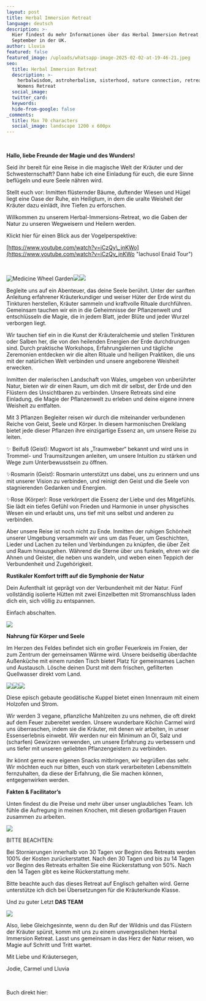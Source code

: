 ```yaml
---
layout: post
title: Herbal Immersion Retreat
language: deutsch
description: >-
  Hier findest du mehr Informationen über das Herbal Immersion Retreat in
  September in der UK.
author: Lluvia
featured: false
featured_image: /uploads/whatsapp-image-2025-02-02-at-19-46-21.jpeg
seo:
  title: Herbal Immersion Retreat
  description: >-
    herbalwisdom, astroherbalism, sisterhood, nature connection, retreat, UK,
    Womens Retreat
  social_image:
  twitter_card:
  keywords:
  hide-from-google: false
_comments:
  title: Max 70 characters
  social_image: landscape 1200 x 600px
---
```

&nbsp;

**Hallo, liebe Freunde der Magie und des Wunders!**

Seid ihr bereit für eine Reise in die magische Welt der Kräuter und der Schwesternschaft? Dann habe ich eine Einladung für euch, die eure Sinne beflügeln und eure Seele nähren wird.

Stellt euch vor: Inmitten flüsternder Bäume, duftender Wiesen und Hügel liegt eine Oase der Ruhe, ein Heiligtum, in dem die uralte Weisheit der Kräuter dazu einlädt, ihre Tiefen zu erforschen.

Willkommen zu unserem Herbal-Immersions-Retreat, wo die Gaben der Natur zu unseren Wegweisern und Heilern werden.

Klickt hier für einen Blick aus der Vogelperspektive:

[https://www.youtube.com/watch?v=iCzQy\_jnKWo](https://www.youtube.com/watch?v=iCzQy_jnKWo "Iachusol Enaid Tour")

&nbsp;

![Medicine Wheel Garden](/uploads/mandala-2022-1.jpeg)![](/uploads/iachusol-enaid-towards-valley-1.jpg)![](/uploads/tree-in-corner-of-valley-2.jpg)

Begleite uns auf ein Abenteuer, das deine Seele berührt. Unter der sanften Anleitung erfahrener Kräuterkundiger und weiser Hüter der Erde wirst du Tinkturen herstellen, Kräuter sammeln und kraftvolle Rituale durchführen. Gemeinsam tauchen wir ein in die Geheimnisse der Pflanzenwelt und entschlüsseln die Magie, die in jedem Blatt, jeder Blüte und jeder Wurzel verborgen liegt.

Wir tauchen tief ein in die Kunst der Kräuteralchemie und stellen Tinkturen oder Salben her, die von den heilenden Energien der Erde durchdrungen sind. Durch praktische Workshops, Erfahrungslernen und tägliche Zeremonien entdecken wir die alten Rituale und heiligen Praktiken, die uns mit der natürlichen Welt verbinden und unsere angeborene Weisheit erwecken.

Inmitten der malerischen Landschaft von Wales, umgeben von unberührter Natur, bieten wir dir einen Raum, um dich mit dir selbst, der Erde und den Flüstern des Unsichtbaren zu verbinden. Unsere Retreats sind eine Einladung, die Magie der Pflanzenwelt zu erleben und deine eigene innere Weisheit zu entfalten.

Mit 3 Pflanzen Begleiter reisen wir durch die miteinander verbundenen Reiche von Geist, Seele und Körper. In diesem harmonischen Dreiklang bietet jede dieser Pflanzen ihre einzigartige Essenz an, um unsere Reise zu leiten.

✨ Beifuß (Geist): Mugwort ist als „Traumweber“ bekannt und wird uns in Trommel- und Traumsitzungen anleiten, um unsere Intuition zu stärken und Wege zum Unterbewusstsein zu öffnen.

✨Rosmarin (Geist): Rosmarin unterstützt uns dabei, uns zu erinnern und uns mit unserer Vision zu verbinden, und reinigt den Geist und die Seele von stagnierenden Gedanken und Energien.

✨Rose (Körper): Rose verkörpert die Essenz der Liebe und des Mitgefühls. Sie lädt ein tiefes Gefühl von Frieden und Harmonie in unser physisches Wesen ein und erlaubt uns, uns tief mit uns selbst und anderen zu verbinden.

Aber unsere Reise ist noch nicht zu Ende. Inmitten der ruhigen Schönheit unserer Umgebung versammeln wir uns um das Feuer, um Geschichten, Lieder und Lachen zu teilen und Verbindungen zu knüpfen, die über Zeit und Raum hinausgehen. Während die Sterne über uns funkeln, ehren wir die Ahnen und Geister, die neben uns wandeln, und weben einen Teppich der Verbundenheit und Zugehörigkeit.

**Rustikaler Komfort trifft auf die Symphonie der Natur**

Dein Aufenthalt ist geprägt von der Verbundenheit mit der Natur. Fünf vollständig isolierte Hütten mit zwei Einzelbetten mit Stromanschluss laden dich ein, sich völlig zu entspannen.

Einfach abschalten.

![](/uploads/inside-hydrangea-pod.jpg)

**Nahrung für Körper und Seele**

Im Herzen des Feldes befindet sich ein großer Feuerkreis im Freien, der zum Zentrum der gemeinsamen Wärme wird. Unsere beidseitig überdachte Außenküche mit einem runden Tisch bietet Platz für gemeinsames Lachen und Austausch. Lösche deinen Durst mit dem frischen, gefilterten Quellwasser direkt vom Land.

![](/uploads/kitchen-large-pano.jpg)![](/uploads/whatsapp-image-2024-04-28-at-18-09-48-2.jpeg)![](/uploads/whatsapp-image-2024-04-28-at-18-09-45.jpeg)

Diese episch gebaute geodätische Kuppel bietet einen Innenraum mit einem Holzofen und Strom.

Wir werden 3 vegane, pflanzliche Mahlzeiten zu uns nehmen, die oft direkt auf dem Feuer zubereitet werden. Unsere wunderbare Köchin Carmel wird uns überraschen, indem sie die Kräuter, mit denen wir arbeiten, in unser Essenserlebnis einwebt. Wir werden nur ein Minimum an Öl, Salz und (scharfen) Gewürzen verwenden, um unsere Erfahrung zu verbessern und uns tiefer mit unseren geliebten Pflanzengeistern zu verbinden.

Ihr könnt gerne eure eigenen Snacks mitbringen, wir begrüßen das sehr. Wir möchten euch nur bitten, euch von stark verarbeiteten Lebensmitteln fernzuhalten, da diese der Erfahrung, die Sie machen können, entgegenwirken werden.

**Fakten & Facilitator’s**

Unten findest du die Preise und mehr über unser unglaubliches Team. Ich fühle die Aufregung in meinen Knochen, mit diesen großartigen Frauen zusammen zu arbeiten.

![](/uploads/herbal-immersion-1.png)

BITTE BEACHTEN:

Bei Stornierungen innerhalb von 30 Tagen vor Beginn des Retreats werden 100% der Kosten zurückerstattet. Nach den 30 Tagen und bis zu 14 Tagen vor Beginn des Retreats erhalten Sie eine Rückerstattung von 50%. Nach den 14 Tagen gibt es keine Rückerstattung mehr.

Bitte beachte auch das dieses Retreat auf Englisch gehalten wird. Gerne unterstütze ich dich bei Übersetzungen für die Kräuterkunde Klasse.

Und zu guter Letzt **DAS TEAM**

![](/uploads/4.png)

Also, liebe Gleichgesinnte, wenn du den Ruf der Wildnis und das Flüstern der Kräuter spürst, komm mit uns zu einem unvergesslichen Herbal Immersion Retreat. Lasst uns gemeinsam in das Herz der Natur reisen, wo Magie auf Schritt und Tritt wartet.

Mit Liebe und Kräutersegen,

Jodie, Carmel und Lluvia

&nbsp;

Buch direkt hier:

<br>